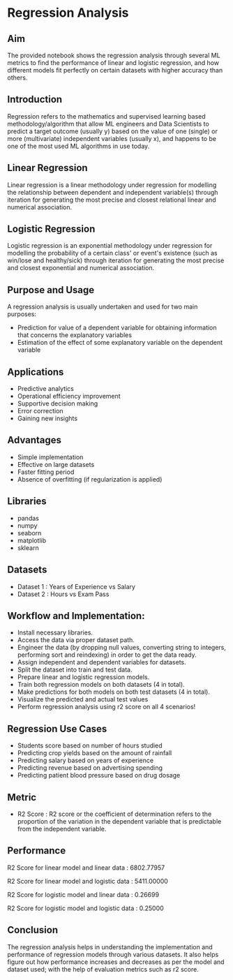 # Regression Analysis

## Aim
The provided notebook shows the regression analysis through several ML metrics to find the performance of linear and logistic regression, and how different models fit perfectly on certain datasets with higher accuracy than others.

## Introduction
Regression refers to the mathematics and supervised learning based methodology/algorithm that allow ML engineers and Data Scientists to predict a target outcome (usually y) based on the value of one (single) or more (multivariate) independent variables (usually x), and happens to be one of the most used ML algorithms in use today.

## Linear Regression
Linear regression is a linear methodology under regression for modelling the relationship between dependent and independent variable(s) through iteration for generating the most precise and closest relational linear and numerical association.

## Logistic Regression
Logistic regression is an exponential methodology under regression for modelling the probability of a certain class' or event's existence (such as win/lose and healthy/sick) through iteration for generating the most precise and closest exponential and numerical association.

## Purpose and Usage
A regression analysis is usually undertaken and used for two main purposes:
- Prediction for value of a dependent variable for obtaining information that concerns the explanatory variables
- Estimation of the effect of some explanatory variable on the dependent variable

## Applications
- Predictive analytics
- Operational efficiency improvement
- Supportive decision making
- Error correction
- Gaining new insights

## Advantages
- Simple implementation
- Effective on large datasets
- Faster fitting period
- Absence of overfitting (if regularization is applied)

## Libraries
- pandas
- numpy
- seaborn
- matplotlib
- sklearn

## Datasets
- Dataset 1 : Years of Experience vs Salary
- Dataset 2 : Hours vs Exam Pass

## Workflow and Implementation:
- Install necessary libraries.
- Access the data via proper dataset path.
- Engineer the data (by dropping null values, converting string to integers, performing sort and reindexing) in order to get the data ready.
- Assign independent and dependent variables for datasets.
- Split the dataset into train and test data.
- Prepare linear and logistic regression models.
- Train both regression models on both datasets (4 in total).
- Make predictions for both models on both test datasets (4 in total).
- Visualize the predicted and actual test values
- Perform regression analysis using r2 score on all 4 scenarios!

## Regression Use Cases
- Students score based on number of hours studied
- Predicting crop yields based on the amount of rainfall
- Predicting salary based on years of experience
- Predicting revenue based on advertising spending
- Predicting patient blood pressure based on drug dosage

## Metric
- R2 Score : R2 score or the coefficient of determination refers to the proportion of the variation in the dependent variable that is predictable from the independent variable.

## Performance
R2 Score for linear model and linear data : 6802.77957

R2 Score for linear model and logistic data : 5411.00000

R2 Score for logistic model and linear data : 0.26699

R2 Score for logistic model and logistic data : 0.25000

## Conclusion
The regression analysis helps in understanding the implementation and performance of regression models through various datasets. It also helps figure out how performance increases and decreases as per the model and dataset used; with the help of evaluation metrics such as r2 score.
